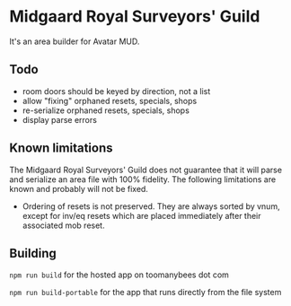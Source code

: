 # Midgaard Royal Surveyors' Guild

It's an area builder for Avatar MUD.

## Todo

* room doors should be keyed by direction, not a list
* allow "fixing" orphaned resets, specials, shops
* re-serialize orphaned resets, specials, shops
* display parse errors

## Known limitations

The Midgaard Royal Surveyors' Guild does not guarantee that it will parse and serialize an area file with 100% fidelity. The following limitations are known and probably will not be fixed.

* Ordering of resets is not preserved. They are always sorted by vnum, except for inv/eq resets which are placed immediately after their associated mob reset.

## Building

`npm run build` for the hosted app on toomanybees dot com

`npm run build-portable` for the app that runs directly from the file system
